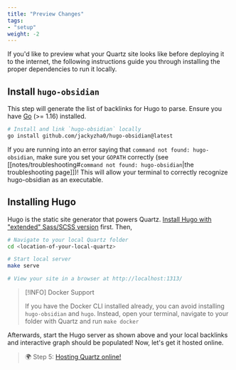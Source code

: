 ```yaml
---
title: "Preview Changes"
tags:
- "setup"
weight: -2
---
```


If you'd like to preview what your Quartz site looks like before deploying it to the internet, the following
instructions guide you through installing the proper dependencies to run it locally.


## Install `hugo-obsidian`
This step will generate the list of backlinks for Hugo to parse. Ensure you have [Go](https://golang.org/doc/install) (>= 1.16) installed.

```bash
# Install and link `hugo-obsidian` locally
go install github.com/jackyzha0/hugo-obsidian@latest
```

If you are running into an error saying that `command not found: hugo-obsidian`, make sure you set your `GOPATH` correctly (see [[notes/troubleshooting#`command not found: hugo-obsidian`|the troubleshooting page]])! This will allow your terminal to correctly recognize hugo-obsidian as an executable.

##  Installing Hugo
Hugo is the static site generator that powers Quartz. [Install Hugo with "extended" Sass/SCSS version](https://gohugo.io/getting-started/installing/) first. Then,

```bash
# Navigate to your local Quartz folder
cd <location-of-your-local-quartz>

# Start local server
make serve

# View your site in a browser at http://localhost:1313/
```

> [!INFO] Docker Support
>
> If you have the Docker CLI installed already, you can avoid installing `hugo-obsidian` and `hugo`. Instead, open your terminal, navigate to your folder with Quartz and run `make docker`

Afterwards, start the Hugo server as shown above and your local backlinks and interactive graph should be populated! Now, let's get it hosted online.

> 🌍 Step 5: [Hosting Quartz online!](notes/hosting.md)
